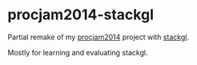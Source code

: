 # procjam2014-stackgl

Partial remake of my [procjam2014](https://github.com/kchapelier/procjam2014/) project with [stackgl](http://stack.gl/).

Mostly for learning and evaluating stackgl.
